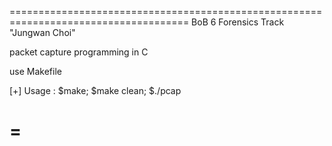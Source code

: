 =====================================================================================
BoB 6 Forensics Track "Jungwan Choi"

packet capture programming in C

use Makefile

[+] Usage : $make; $make clean; $./pcap

=
======================================================================================
